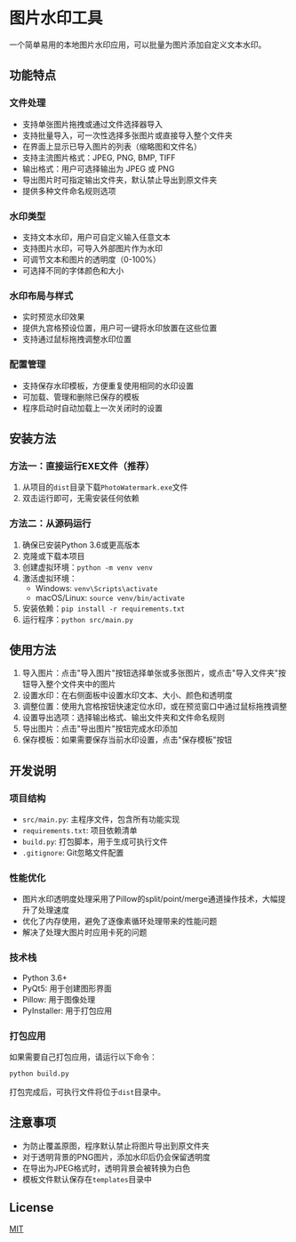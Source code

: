 # 图片水印工具

一个简单易用的本地图片水印应用，可以批量为图片添加自定义文本水印。

## 功能特点

### 文件处理
- 支持单张图片拖拽或通过文件选择器导入
- 支持批量导入，可一次性选择多张图片或直接导入整个文件夹
- 在界面上显示已导入图片的列表（缩略图和文件名）
- 支持主流图片格式：JPEG, PNG, BMP, TIFF
- 输出格式：用户可选择输出为 JPEG 或 PNG
- 导出图片时可指定输出文件夹，默认禁止导出到原文件夹
- 提供多种文件命名规则选项

### 水印类型
- 支持文本水印，用户可自定义输入任意文本
- 支持图片水印，可导入外部图片作为水印
- 可调节文本和图片的透明度（0-100%）
- 可选择不同的字体颜色和大小

### 水印布局与样式
- 实时预览水印效果
- 提供九宫格预设位置，用户可一键将水印放置在这些位置
- 支持通过鼠标拖拽调整水印位置

### 配置管理
- 支持保存水印模板，方便重复使用相同的水印设置
- 可加载、管理和删除已保存的模板
- 程序启动时自动加载上一次关闭时的设置

## 安装方法

### 方法一：直接运行EXE文件（推荐）
1. 从项目的`dist`目录下载`PhotoWatermark.exe`文件
2. 双击运行即可，无需安装任何依赖

### 方法二：从源码运行
1. 确保已安装Python 3.6或更高版本
2. 克隆或下载本项目
3. 创建虚拟环境：`python -m venv venv`
4. 激活虚拟环境：
   - Windows: `venv\Scripts\activate`
   - macOS/Linux: `source venv/bin/activate`
5. 安装依赖：`pip install -r requirements.txt`
6. 运行程序：`python src/main.py`

## 使用方法

1. 导入图片：点击"导入图片"按钮选择单张或多张图片，或点击"导入文件夹"按钮导入整个文件夹中的图片
2. 设置水印：在右侧面板中设置水印文本、大小、颜色和透明度
3. 调整位置：使用九宫格按钮快速定位水印，或在预览窗口中通过鼠标拖拽调整
4. 设置导出选项：选择输出格式、输出文件夹和文件命名规则
5. 导出图片：点击"导出图片"按钮完成水印添加
6. 保存模板：如果需要保存当前水印设置，点击"保存模板"按钮

## 开发说明

### 项目结构
- `src/main.py`: 主程序文件，包含所有功能实现
- `requirements.txt`: 项目依赖清单
- `build.py`: 打包脚本，用于生成可执行文件
- `.gitignore`: Git忽略文件配置

### 性能优化
- 图片水印透明度处理采用了Pillow的split/point/merge通道操作技术，大幅提升了处理速度
- 优化了内存使用，避免了逐像素循环处理带来的性能问题
- 解决了处理大图片时应用卡死的问题

### 技术栈
- Python 3.6+
- PyQt5: 用于创建图形界面
- Pillow: 用于图像处理
- PyInstaller: 用于打包应用

### 打包应用
如果需要自己打包应用，请运行以下命令：
```bash
python build.py
```
打包完成后，可执行文件将位于`dist`目录中。

## 注意事项
- 为防止覆盖原图，程序默认禁止将图片导出到原文件夹
- 对于透明背景的PNG图片，添加水印后仍会保留透明度
- 在导出为JPEG格式时，透明背景会被转换为白色
- 模板文件默认保存在`templates`目录中

## License
[MIT](LICENSE)